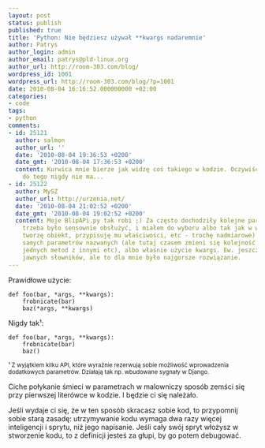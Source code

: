 ```yaml
---
layout: post
status: publish
published: true
title: 'Python: Nie będziesz używał **kwargs nadaremnie'
author: Patrys
author_login: admin
author_email: patrys@pld-linux.org
author_url: http://room-303.com/blog/
wordpress_id: 1001
wordpress_url: http://room-303.com/blog/?p=1001
date: 2010-08-04 16:16:52.000000000 +02:00
categories:
- code
tags:
- python
comments:
- id: 25121
  author: salmon
  author_url: ''
  date: '2010-08-04 19:36:53 +0200'
  date_gmt: '2010-08-04 17:36:53 +0200'
  content: Kurwica mnie bierze jak widzę coś takiego w kodzie. Oczywiście dokumentacji
    do tego nigdy nie ma...
- id: 25122
  author: MySZ
  author_url: http://urzenia.net/
  date: '2010-08-04 21:02:52 +0200'
  date_gmt: '2010-08-04 19:02:52 +0200'
  content: Moje BlipAPi.py tak robi ;) Za często dochodziły kolejne parametry które
    trzeba było sensownie obsłużyć, i miałem do wyboru albo tak jak w wersji PHP (czyli
    tworzę obiekt, przypisuję mu właściwości, etc - trochę nadmiarowe) albo użycie
    samych parametrów nazwanych (ale tutaj czasem zmieni się kolejność dla spójności
    jednych metod z innymi etc), albo właśnie użycie kwargs. Ew. jeszcze mogłem użyć
    jawnych słowników, ale to dla mnie było najgorsze rozwiązanie.
---
```

<p>Prawidłowe użycie:</p>

<pre><code class="python">def foo(bar, *args, **kwargs):
    frobnicate(bar)
    baz(*args, **kwargs)</code></pre>

<p>Nigdy tak¹:</p>

<pre><code class="python">def foo(bar, *args, **kwargs):
    frobnicate(bar)
    baz()</code></pre>

<p><small>¹  Z wyjątkiem kilku API, które wyraźnie rezerwują sobie możliwość wprowadzenia dodatkowych parametrów. Działają tak np. wbudowane sygnały w Django.</small></p>

<p>Ciche połykanie śmieci w parametrach w malowniczy sposób zemści się przy pierwszej literówce w kodzie. I będzie ci się należało.</p>

<p>Jeśli wydaje ci się, że w ten sposób skracasz sobie kod, to przypomnij sobie starą zasadę: utrzymywanie kodu wymaga dwa razy więcej inteligencji i sprytu, niż jego napisanie. Jeśli cały swój spryt włożysz w stworzenie kodu, to z definicji jesteś za głupi, by go potem debugować.</p>

